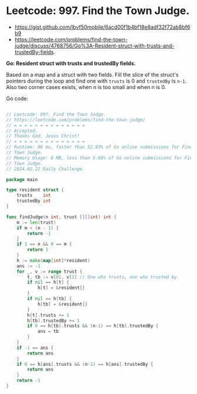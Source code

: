#  Leetcode: 997. Find the Town Judge.

- https://gist.github.com/lbvf50mobile/6acd00f1b4bf18e8adf32f72ab8bf6b9
- https://leetcode.com/problems/find-the-town-judge/discuss/4768756/Go%3A-Resident-struct-with-trusts-and-trustedBy-fields.

**Go: Resident struct with trusts and trustedBy fields.**

Based on a map and a struct with two fields. Fill the slice of the struct's
pointers during the loop and find one with `trusts` is 0 and `trustedBy` is
`n-1`. Also two corner cases exists, when n is too small and when n is 0.

Go code:
```Go

// Leetcode: 997. Find the Town Judge.
// https://leetcode.com/problems/find-the-town-judge/
// = = = = = = = = = = = = = =
// Accepted.
// Thanks God, Jesus Christ!
// = = = = = = = = = = = = = =
// Runtime: 86 ms, faster than 52.83% of Go online submissions for Find the
// Town Judge.
// Memory Usage: 8 MB, less than 5.66% of Go online submissions for Find the
// Town Judge.
// 2024.02.22 Daily Challenge.

package main

type resident struct {
	trusts    int
	trustedBy int
}

func findJudge(n int, trust [][]int) int {
	m := len(trust)
	if m < (n - 1) {
		return -1
	}
	if 1 == n && 0 == m {
		return 1
	}
	h := make(map[int]*resident)
	ans := -1
	for _, v := range trust {
		t, tb := v[0], v[1] // One who trusts, one who trusted by.
		if nil == h[t] {
			h[t] = &resident{}
		}
		if nil == h[tb] {
			h[tb] = &resident{}
		}
		h[t].trusts += 1
		h[tb].trustedBy += 1
		if 0 == h[tb].trusts && (n-1) == h[tb].trustedBy {
			ans = tb
		}
	}
	if -1 == ans {
		return ans
	}
	if 0 == h[ans].trusts && (n-1) == h[ans].trustedBy {
		return ans
	}
	return -1
}

```
